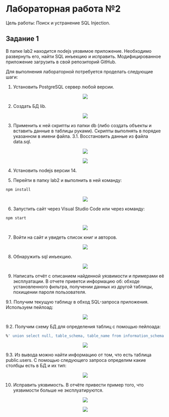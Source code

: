 # Лабораторная работа №2

Цель работы: Поиск и устранение SQL Injection.

## Задание 1

В папке lab2 находится nodejs уязвимое приложение. Необходимо развернуть его, найти SQL инъекцию и исправить. Модифицированное приложение загрузить в свой репозиторий GitHub.

Для выполнения лабораторной потребуется проделать следующие шаги:

1. Установить PostgreSQL сервер любой версии.
 
<p align="center">
  <img src="/home/vila/Labs_SecWeb/lab02/fotos/1.jpg" />
</p>

2. Создать БД lib.

<p align="center">
  <img src="/home/vila/Labs_SecWeb/lab02/fotos/2.jpg" />
</p>

 
3. Применить к ней скрипты из папки db (либо создать объекты и вставить данные в таблицы руками). Скрипты выполнять в порядке указанном в имени файла. 
3.1. Восстановить данные из файла data.sql.

<p align="center">
  <img src="/home/vila/Labs_SecWeb/lab02/fotos/3.jpg" />
</p>

<p align="center">
  <img src="/home/vila/Labs_SecWeb/lab02/fotos/4.jpg" />
</p>

4. Установить nodejs версии 14.

5. Перейти в папку lab2 и выполнить в ней команду:

```bash
npm install
```
<p align="center">
  <img src="/home/vila/Labs_SecWeb/lab02/fotos/5.jpg" />
</p>

6. Запустить сайт через Visual Studio Code или через команду:

```bash
npm start
```

<p align="center">
  <img src="/home/vila/Labs_SecWeb/lab02/fotos/6.jpg" />
</p>

7. Войти на сайт и увидеть список книг и авторов.
 
<p align="center">
  <img src="/home/vila/Labs_SecWeb/lab02/fotos/8.jpg" />
</p>
    
8. Обнаружить sql инъекцию.

<p align="center">
  <img src="/home/vila/Labs_SecWeb/lab02/fotos/9.jpg" />
</p>

9. Написать отчёт с описанием найденной уязвимости и примерами её эксплуатации. В отчете приветси информацию об: обходе установленного фильтра, получении данных из другой таблицы, похищении пароля пользователя.

9.1. Получим текущую таблицу в обход SQL-запроса приложения. Используем пейлоад:

<p align="center">
  <img src="/home/vila/Labs_SecWeb/lab02/fotos/10.jpg" />
</p>

9.2. Получим схему БД для определения таблиц с помощью пейлоада:

```sql
%' union select null, table_schema, table_name from information_schema.tables --
```

<p align="center">
  <img src="/home/vila/Labs_SecWeb/lab02/fotos/11.jpg" />
</p>

9.3. Из вывода можно найти информацию от том, что есть таблица public.users. С помощью следующего запроса определим какие столбцы есть в БД и их тип:

<p align="center">
  <img src="/home/vila/Labs_SecWeb/lab02/fotos/12.jpg" />
</p>
 
10. Исправить уязвимость. В отчёте привести пример того, что уязвимости больше не эксплуатируются.
 
<p align="center">
  <img src="/home/vila/Labs_SecWeb/lab02/fotos/13.jpg" />
</p>

<p align="center">
  <img src="/home/vila/Labs_SecWeb/lab02/fotos/14.jpg" />
</p>

